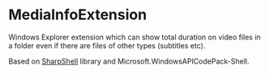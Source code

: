 # MediaInfoExtension
Windows Explorer extension which can show total duration on video files in a folder even if there are files of other types (subtitles etc).

Based on <a href="">SharpShell</a> library and Microsoft.WindowsAPICodePack-Shell.
